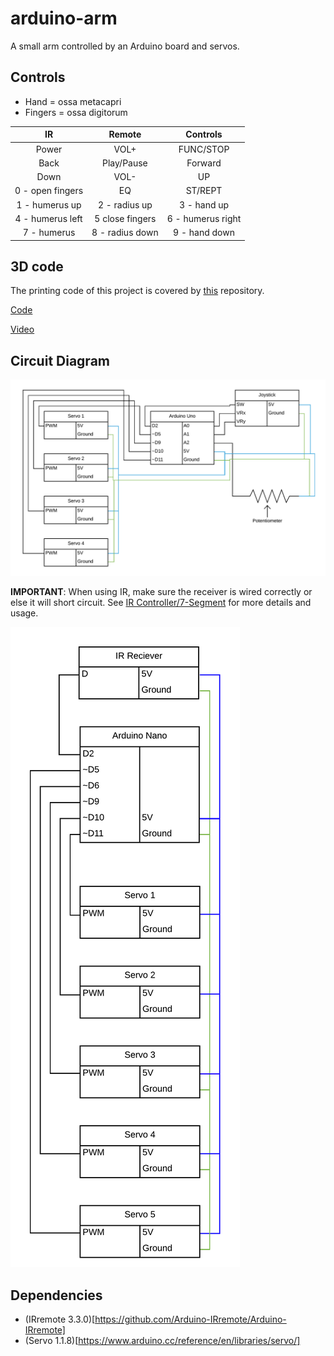 # arduino-arm

A small arm controlled by an Arduino board and servos.

## Controls

- Hand = ossa metacapri
- Fingers = ossa digitorum

| IR | Remote | Controls |
| :-: | :-: | :-: |
| Power | VOL+ | FUNC/STOP |
| Back | Play/Pause | Forward |
| Down | VOL- | UP |
| 0 - open fingers | EQ | ST/REPT |
| 1 - humerus up | 2 - radius up | 3 - hand up |
| 4 - humerus left | 5 close fingers | 6 - humerus right |
| 7 - humerus | 8 - radius down | 9 - hand down |

## 3D code

The printing code of this project is covered by [this](https://github.com/grdall/) repository.

[Code](./arduino-arm.ino)

[Video](./arduino-arm.mp4)

## Circuit Diagram

![Circuit Diagram joystick](./arduino-arm-joystick.png)

**IMPORTANT**: When using IR, make sure the receiver is wired correctly or else it will short circuit. See [IR Controller/7-Segment](./ir-controller-seven-segment/ir-controller-seven-segment.md) for more details and usage.

![Circuit Diagram IR](./arduino-arm-ir.png)

## Dependencies

- (IRremote 3.3.0)[https://github.com/Arduino-IRremote/Arduino-IRremote]
- (Servo 1.1.8)[https://www.arduino.cc/reference/en/libraries/servo/]